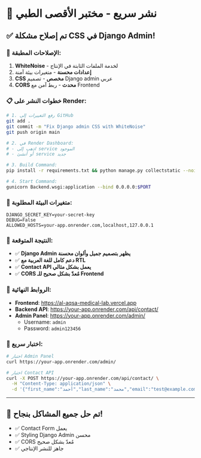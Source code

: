 # 🚀 نشر سريع - مختبر الأقصى الطبي

## ✅ تم إصلاح مشكلة CSS في Django Admin!

### 🔧 الإصلاحات المطبقة:

1. **WhiteNoise** - لخدمة الملفات الثابتة في الإنتاج
2. **إعدادات محسنة** - متغيرات بيئة آمنة
3. **CSS مخصص** - تصميم Django admin عربي
4. **CORS محدث** - ربط آمن مع Frontend

### 📋 خطوات النشر على Render:

```bash
# 1. رفع التغييرات إلى GitHub
git add .
git commit -m "Fix Django admin CSS with WhiteNoise"
git push origin main

# 2. في Render Dashboard:
# - اذهب إلى service الموجود
# - أو أنشئ service جديد

# 3. Build Command:
pip install -r requirements.txt && python manage.py collectstatic --noinput && python manage.py migrate && python create_superuser.py

# 4. Start Command:
gunicorn Backend.wsgi:application --bind 0.0.0.0:$PORT
```

### 🔑 متغيرات البيئة المطلوبة:

```
DJANGO_SECRET_KEY=your-secret-key
DEBUG=False
ALLOWED_HOSTS=your-app.onrender.com,localhost,127.0.0.1
```

### 🎯 النتيجة المتوقعة:

- ✅ **Django Admin يظهر بتصميم جميل وألوان محسنة**
- ✅ **دعم كامل للغة العربية مع RTL**
- ✅ **Contact API يعمل بشكل مثالي**
- ✅ **CORS مُعدّ بشكل صحيح للـ Frontend**

### 🔗 الروابط النهائية:

- **Frontend**: https://al-aqsa-medical-lab.vercel.app
- **Backend API**: https://your-app.onrender.com/api/contact/
- **Admin Panel**: https://your-app.onrender.com/admin/
  - Username: `admin`
  - Password: `admin123456`

### 🧪 اختبار سريع:

```bash
# اختبار Admin Panel
curl https://your-app.onrender.com/admin/

# اختبار Contact API
curl -X POST https://your-app.onrender.com/api/contact/ \
  -H "Content-Type: application/json" \
  -d '{"first_name":"أحمد","last_name":"محمد","email":"test@example.com","subject":"اختبار","message":"رسالة اختبار"}'
```

---

## 🎉 تم حل جميع المشاكل بنجاح!

- ✅ Contact Form يعمل
- ✅ Styling Django Admin محسن
- ✅ CORS مُعدّ بشكل صحيح
- ✅ جاهز للنشر الإنتاجي
